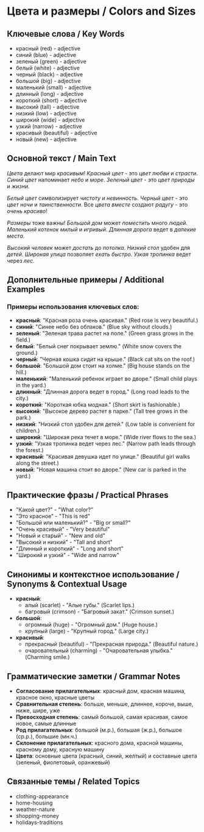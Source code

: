 # Цвета и размеры / Colors and Sizes

## Ключевые слова / Key Words
- красный (red) - adjective
- синий (blue) - adjective
- зеленый (green) - adjective
- белый (white) - adjective
- черный (black) - adjective
- большой (big) - adjective
- маленький (small) - adjective
- длинный (long) - adjective
- короткий (short) - adjective
- высокий (tall) - adjective
- низкий (low) - adjective
- широкий (wide) - adjective
- узкий (narrow) - adjective
- красивый (beautiful) - adjective
- новый (new) - adjective

## Основной текст / Main Text

*Цвета* делают мир *красивым*! *Красный* *цвет* - это *цвет* *любви* и *страсти*. *Синий* *цвет* напоминает *небо* и *море*. *Зеленый* *цвет* - это *цвет* *природы* и *жизни*.

*Белый* *цвет* символизирует *чистоту* и *невинность*. *Черный* *цвет* - это *цвет* *ночи* и *таинственности*. Все *цвета* *вместе* создают *радугу* - это *очень* *красиво*!

*Размеры* тоже важны! *Большой* *дом* может *поместить* много *людей*. *Маленький* *котенок* *милый* и *игривый*. *Длинная* *дорога* ведет в *далекие* *места*.

*Высокий* *человек* может *достать* до *потолка*. *Низкий* *стол* удобен для *детей*. *Широкая* *улица* позволяет *ехать* *быстро*. *Узкая* *тропинка* ведет через *лес*.

## Дополнительные примеры / Additional Examples

### Примеры использования ключевых слов:
- **красный**: "Красная роза очень красивая." (Red rose is very beautiful.)
- **синий**: "Синее небо без облаков." (Blue sky without clouds.)
- **зеленый**: "Зеленая трава растет на поле." (Green grass grows in the field.)
- **белый**: "Белый снег покрывает землю." (White snow covers the ground.)
- **черный**: "Черная кошка сидит на крыше." (Black cat sits on the roof.)
- **большой**: "Большой дом стоит на холме." (Big house stands on the hill.)
- **маленький**: "Маленький ребенок играет во дворе." (Small child plays in the yard.)
- **длинный**: "Длинная дорога ведет в город." (Long road leads to the city.)
- **короткий**: "Короткая юбка модная." (Short skirt is fashionable.)
- **высокий**: "Высокое дерево растет в парке." (Tall tree grows in the park.)
- **низкий**: "Низкий стол удобен для детей." (Low table is convenient for children.)
- **широкий**: "Широкая река течет в море." (Wide river flows to the sea.)
- **узкий**: "Узкая тропинка ведет через лес." (Narrow path leads through the forest.)
- **красивый**: "Красивая девушка идет по улице." (Beautiful girl walks along the street.)
- **новый**: "Новая машина стоит во дворе." (New car is parked in the yard.)

## Практические фразы / Practical Phrases

- "Какой цвет?" - "What color?"
- "Это красное" - "This is red"
- "Большой или маленький?" - "Big or small?"
- "Очень красивый" - "Very beautiful"
- "Новый и старый" - "New and old"
- "Высокий и низкий" - "Tall and short"
- "Длинный и короткий" - "Long and short"
- "Широкий и узкий" - "Wide and narrow"

## Синонимы и контекстное использование / Synonyms & Contextual Usage

- **красный**: 
  - алый (scarlet) - "Алые губы." (Scarlet lips.)
  - багровый (crimson) - "Багровый закат." (Crimson sunset.)
- **большой**: 
  - огромный (huge) - "Огромный дом." (Huge house.)
  - крупный (large) - "Крупный город." (Large city.)
- **красивый**: 
  - прекрасный (beautiful) - "Прекрасная природа." (Beautiful nature.)
  - очаровательный (charming) - "Очаровательная улыбка." (Charming smile.)

## Грамматические заметки / Grammar Notes

- **Согласование прилагательных**: красный дом, красная машина, красное окно, красные цветы
- **Сравнительная степень**: больше, меньше, длиннее, короче, выше, ниже, шире, уже
- **Превосходная степень**: самый большой, самая красивая, самое новое, самые длинные
- **Род прилагательных**: большой (м.р.), большая (ж.р.), большое (ср.р.), большие (мн.ч.)
- **Склонение прилагательных**: красного дома, красной машины, красному дому, красную машину
- **Цвета**: основные цвета (красный, синий, желтый) и составные цвета (зеленый, фиолетовый, оранжевый)

## Связанные темы / Related Topics

- clothing-appearance
- home-housing
- weather-nature
- shopping-money
- holidays-traditions

